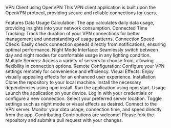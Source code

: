 VPN Client using OpenVPN
This VPN client application is built upon the OpenVPN protocol, providing secure and reliable connections for users.

Features
Data Usage Calculation: The app calculates daily data usage, providing insights into your network consumption.
Connected Time Tracking: Track the duration of your VPN connections for better management and understanding of usage patterns.
Connection Speed Check: Easily check connection speeds directly from notifications, ensuring optimal performance.
Night Mode Interface: Seamlessly switch between day and night modes for comfortable usage in any lighting condition.
Multiple Servers: Access a variety of servers to choose from, allowing flexibility in connection options.
Remote Configuration: Configure your VPN settings remotely for convenience and efficiency.
Visual Effects: Enjoy visually appealing effects for an enhanced user experience.
Installation
Clone the repository to your local machine.
Install the necessary dependencies using npm install.
Run the application using npm start.
Usage
Launch the application on your device.
Log in with your credentials or configure a new connection.
Select your preferred server location.
Toggle settings such as night mode or visual effects as desired.
Connect to the VPN server.
Monitor your data usage, connection time, and speed directly from the app.
Contributing
Contributions are welcome! Please fork the repository and submit a pull request with your changes.
